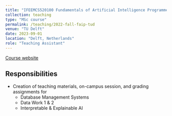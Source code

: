 ```yaml
---
title: "IFEEMCS520100 Fundamentals of Artificial Intelligence Programme"
collection: teaching
type: "MSc course"
permalink: /teaching/2022-fall-faip-tud
venue: "TU Delft"
date: 2023-09-01
location: "Delft, Netherlands"
role: "Teaching Assistant"
---
```


[Course website](https://studiegids.tudelft.nl/a101_displayCourse.do?course_id=63120)

Responsibilities
------
- Creation of teaching materials, on-campus session, and grading assignments for
  - Database Management Systems
  - Data Work 1 & 2
  - Interpretable & Explainable AI